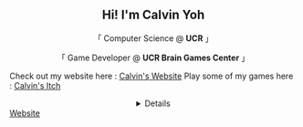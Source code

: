 <html>
    <head>
        <style>
            .center{
                left:80px;
            }
        </style>
    </head>

<body>
<h2 align="center">
    Hi! I'm Calvin Yoh
</h2>

<p align="center">
   「 Computer Science @ <b>UCR</b> 」
</p>

<p align="center">
    「  Game Developer @ <b>UCR Brain Games Center</b> 」
</p>
    

Check out my website here : [Calvin's Website](https://calvin-yoh.github.io/index.html)
Play some of my games here : [Calvin's Itch](https://calvinyoh.itch.io/)

<div align="center">
    <details>
        <summary>Details</summary>
        <img src="https://github-readme-stats.vercel.app/api?username=calvin-yoh">        
    </details>
</div>

<div class = "center">
    <a href="https://calvin-yoh.github.io/index.html">Website</a>
</div>
</body>
</html>

